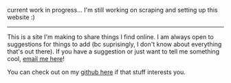 
current work in progress...
I'm still working on scraping and setting up this website :)

---

This is a site I'm making to share things I find online. I am always open to 
suggestions for things to add (bc suprisingly, I don't know about everything 
that's out there). If you have a suggestion or just want to tell me something
cool, [email me here](mailto:spiritsvacancy@gmail.com)!

You can check out on my [github here](https://github.com/reallygoodprogrammer)
if that stuff interests you.
